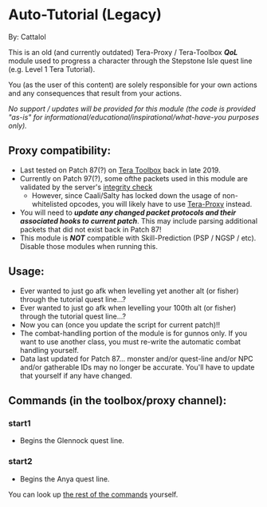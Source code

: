 # Auto-Tutorial (Legacy)

By: Cattalol

This is an old (and currently outdated) Tera-Proxy / Tera-Toolbox **_QoL_** module used to progress a character through the Stepstone Isle quest line (e.g. Level 1 Tera Tutorial).

You (as the user of this content) are solely responsible for your own actions and any consequences that result from your actions.

_No support / updates will be provided for this module (the code is provided "as-is" for informational/educational/inspirational/what-have-you purposes only)._

## Proxy compatibility:
- Last tested on Patch 87(?) on [Tera Toolbox](https://github.com/tera-toolbox/tera-toolbox) back in late 2019.
- Currently on Patch 97(?), some ofthe packets used in this module are validated by the server's [integrity check](https://github.com/tera-proxy/tera-proxy/tree/master/node_modules/tera-data/integrity)
    - However, since Caali/Salty has locked down the usage of non-whitelisted opcodes, you will likely have to use [Tera-Proxy](https://github.com/tera-proxy) instead.	
- You will need to **_update any changed packet protocols and their associated hooks to current patch_**. This may include parsing additional packets that did not exist back in Patch 87!
- This module is **_NOT_** compatible with Skill-Prediction (PSP / NGSP / etc). Disable those modules when running this.

## Usage:
- Ever wanted to just go afk when levelling yet another alt (or fisher) through the tutorial quest line...?
- Ever wanted to just go afk when levelling your 100th alt (or fisher) through the tutorial quest line...?
- Now you can (once you update the script for current patch)!!
- The combat-handling portion of the module is for gunnos only. If you want to use another class, you must re-write the automatic combat handling yourself.
- Data last updated for Patch 87... monster and/or quest-line and/or NPC and/or gatherable IDs may no longer be accurate. You'll have to update that yourself if any have changed.

## Commands (in the toolbox/proxy channel):
### start1
- Begins the Glennock quest line.
### start2
- Begins the Anya quest line.

You can look up [the rest of the commands](link-placeholder) yourself.

